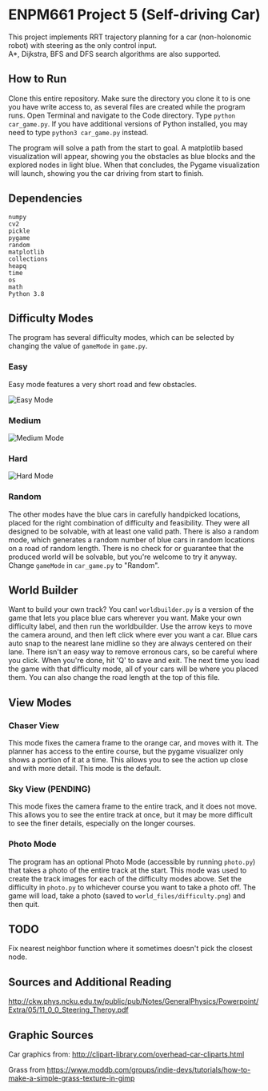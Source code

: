 # ENPM661 Project 5 (Self-driving Car)      			             
This project implements RRT trajectory planning for a car (non-holonomic robot) with steering as the only control input.  
A\*, Dijkstra, BFS and DFS search algorithms are also supported.

## How to Run
Clone this entire repository. Make sure the directory you clone it to is one you have write access to, as several files are created while the program runs. Open Terminal and navigate to the Code directory. Type `python car_game.py`. If you have additional versions of Python installed, you may need to type `python3 car_game.py` instead. 

The program will solve a path from the start to goal. A matplotlib based visualization will appear, showing you the obstacles as blue blocks and the explored nodes in light blue. When that concludes, the Pygame visualization will launch, showing you the car driving from start to finish. 

## Dependencies
    numpy
    cv2
    pickle
    pygame
    random
    matplotlib
    collections
    heapq
    time
    os
    math
    Python 3.8


## Difficulty Modes
The program has several difficulty modes, which can be selected by changing the value of `gameMode` in `game.py`. 



### Easy
Easy mode features a very short road and few obstacles. 

![Easy Mode](https://github.com/BrianBock/ENPM661-Project-5/blob/master/Report/Easy1.png)



### Medium

![Medium Mode](https://github.com/BrianBock/ENPM661-Project-5/blob/master/Report/Medium1.png)



### Hard

![Hard Mode](https://github.com/BrianBock/ENPM661-Project-5/blob/master/Report/Hard1.png)


### Random

The other modes have the blue cars in carefully handpicked locations, placed for the right combination of difficulty and feasibility. They were all designed to be solvable, with at least one valid path. There is also a random mode, which generates a random number of blue cars in random locations on a road of random length. There is no check for or guarantee that the produced world will be solvable, but you're welcome to try it anyway. Change `gameMode` in `car_game.py` to "Random". 

## World Builder
Want to build your own track? You can! `worldbuilder.py` is a version of the game that lets you place blue cars wherever you want. Make your own difficulty label, and then run the worldbuilder. Use the arrow keys to move the camera around, and then left click where ever you want a car. Blue cars auto snap to the nearest lane midline so they are always centered on their lane. There isn't an easy way to remove erronous cars, so be careful where you click. When you're done, hit 'Q' to save and exit. The next time you load the game with that difficulty mode, all of your cars will be where you placed them. You can also change the road length at the top of this file. 


## View Modes

### Chaser View
This mode fixes the camera frame to the orange car, and moves with it. The planner has access to the entire course, but the pygame visualizer only shows a portion of it at a time. This allows you to see the action up close and with more detail. This mode is the default. 

### Sky View (PENDING)
This mode fixes the camera frame to the entire track, and it does not move. This allows you to see the entire track at once, but it may be more difficult to see the finer details, especially on the longer courses. 

### Photo Mode
The program has an optional Photo Mode (accessible by running `photo.py`) that takes a photo of the entire track at the start. This mode was used to create the track images for each of the difficulty modes above. Set the difficulty in `photo.py` to whichever course you want to take a photo off. The game will load, take a photo (saved to `world_files/difficulty.png`) and then quit. 

## TODO
Fix nearest neighbor function where it sometimes doesn't pick the closest node.




## Sources and Additional Reading
http://ckw.phys.ncku.edu.tw/public/pub/Notes/GeneralPhysics/Powerpoint/Extra/05/11_0_0_Steering_Theroy.pdf

## Graphic Sources

Car graphics from: http://clipart-library.com/overhead-car-cliparts.html

Grass from https://www.moddb.com/groups/indie-devs/tutorials/how-to-make-a-simple-grass-texture-in-gimp